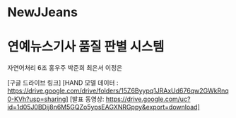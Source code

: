 # NewJJeans


# 연예뉴스기사 품질 판별 시스템

자연어처리 6조 홍우주 박준희 최은서 이정은

[구글 드라이브 링크]
[HAND 모델 데이터 : https://drive.google.com/drive/folders/15Z6Byypq1JRAxUd676qw2GWkRnq0-KVh?usp=sharing]
[발표 동영상: https://drive.google.com/uc?id=1d05J0BDij8n6M5GQZo5ypsEAGXNRGppy&export=download]
